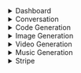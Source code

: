 <!-- dashboard views -->
<details>

<summary>Dashboard</summary>

![dashboard-view](./assets/dashboard.png)

![Modal-view](./assets/pro-modal.png)

![Crisp-Customer-Support-view](./assets/crisp.png)

</details>

<!-- conversation -->
<details>

<summary>Conversation</summary>

![Conversation-view](./assets/conversation.png)

</details>

<!-- Code  -->
<details>

<summary>Code Generation</summary>

![Code-view](./assets/code.png)

</details>

<!-- image -->
<details>

<summary>Image Generation</summary>

![Image-view](./assets/photo.png)

</details>

<!-- video -->
<details>

<summary>Video Generation</summary>

![Video-view](./assets/video.png)

</details>

<!-- music -->
<details>

<summary>Music Generation</summary>

![Music-view](./assets/music.png)

</details>

<!-- stripe -->
<details>

<summary>Stripe</summary>

![Stripe billing](./assets/stripe-billing.png)

![Stripe billing](./assets/stripe-checkout.png)

</details>
